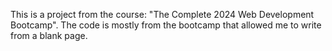 This is a project from the course: "The Complete 2024 Web Development Bootcamp".
The code is mostly from the bootcamp that allowed me to write from a blank page.
